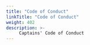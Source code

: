 ```yaml
---
title: "Code of Conduct"
linkTitle: "Code of Conduct"
weight: 402
description: >-
     Captains' Code of Conduct
---
```



